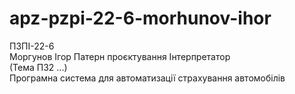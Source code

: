 # apz-pzpi-22-6-morhunov-ihor  
ПЗПІ-22-6  
Моргунов Ігор 
Патерн проєктування Інтерпретатор  
(Тема ПЗ2 ...)  
Програмна система для автоматизації страхування автомобілів  
